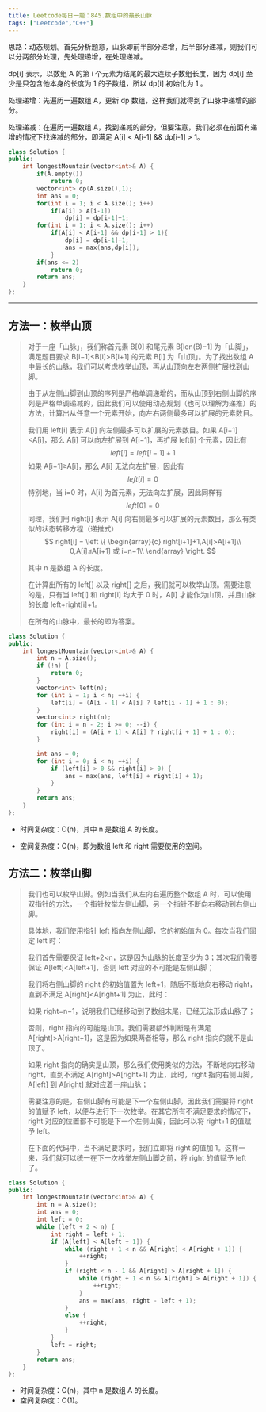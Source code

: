 ```yaml
---
title: Leetcode每日一题：845.数组中的最长山脉
tags: ["Leetcode","C++"]
---
```


思路：动态规划。首先分析题意，山脉即前半部分递增，后半部分递减，则我们可以分两部分处理，先处理递增，在处理递减。

dp[i] 表示，以数组 A 的第 i 个元素为结尾的最大连续子数组长度，因为 dp[i] 至少是只包含他本身的长度为 1 的子数组，所以 dp[i] 初始化为 1 。

处理递增：先遍历一遍数组 A，更新 dp 数组，这样我们就得到了山脉中递增的部分。

处理递减：在遍历一遍数组 A，找到递减的部分，但要注意，我们必须在前面有递增的情况下找递减的部分，即满足 A[i] < A[i-1] && dp[i-1] > 1。

~~~c++
class Solution {
public:
    int longestMountain(vector<int>& A) {
        if(A.empty())
            return 0;
        vector<int> dp(A.size(),1);
        int ans = 0;
        for(int i = 1; i < A.size(); i++)
            if(A[i] > A[i-1])
                dp[i] = dp[i-1]+1;
        for(int i = 1; i < A.size(); i++)
            if(A[i] < A[i-1] && dp[i-1] > 1){
                dp[i] = dp[i-1]+1;
                ans = max(ans,dp[i]);
            }
        if(ans <= 2)
            return 0;
        return ans;
    }
};
~~~

***

## 方法一：枚举山顶

> 对于一座「山脉」，我们称首元素 B[0] 和尾元素 B[len(B)−1] 为「山脚」，满足题目要求 B[i−1]<B[i]>B[i+1] 的元素 B[i] 为「山顶」。为了找出数组 A 中最长的山脉，我们可以考虑枚举山顶，再从山顶向左右两侧扩展找到山脚。
>
> 由于从左侧山脚到山顶的序列是严格单调递增的，而从山顶到右侧山脚的序列是严格单调递减的，因此我们可以使用动态规划（也可以理解为递推）的方法，计算出从任意一个元素开始，向左右两侧最多可以扩展的元素数目。
>
> 我们用 left[i] 表示 A[i] 向左侧最多可以扩展的元素数目。如果 A[i−1]<A[i]，那么 A[i] 可以向左扩展到 A[i−1]，再扩展 left[i] 个元素，因此有
> $$
> left[i]=left[i−1]+1
> $$
> 如果 A[i−1]≥A[i]，那么 A[i] 无法向左扩展，因此有
> $$
> left[i]=0
> $$
> 特别地，当 i=0 时，A[i] 为首元素，无法向左扩展，因此同样有
> $$
> left[0]=0
> $$
> 同理，我们用 right[i] 表示 A[i] 向右侧最多可以扩展的元素数目，那么有类似的状态转移方程（递推式）
> $$
> right[i] =
> \left \{ 
> \begin{array}{c}
> right[i+1]+1,A[i]>A[i+1]\\ 
> 0,A[i]≤A[i+1] 或 i=n−1\\ 
> \end{array}
> \right.
> $$
>
> 其中 n 是数组 A 的长度。
>
> 在计算出所有的 left[] 以及 right[] 之后，我们就可以枚举山顶。需要注意的是，只有当 left[i] 和 right[i] 均大于 0 时，A[i] 才能作为山顶，并且山脉的长度 left+right[i]+1。
>
> 在所有的山脉中，最长的即为答案。
>

~~~c++
class Solution {
public:
    int longestMountain(vector<int>& A) {
        int n = A.size();
        if (!n) {
            return 0;
        }
        vector<int> left(n);
        for (int i = 1; i < n; ++i) {
            left[i] = (A[i - 1] < A[i] ? left[i - 1] + 1 : 0);
        }
        vector<int> right(n);
        for (int i = n - 2; i >= 0; --i) {
            right[i] = (A[i + 1] < A[i] ? right[i + 1] + 1 : 0);
        }

        int ans = 0;
        for (int i = 0; i < n; ++i) {
            if (left[i] > 0 && right[i] > 0) {
                ans = max(ans, left[i] + right[i] + 1);
            }
        }
        return ans;
    }
};
~~~

* 时间复杂度：O(n)，其中 n 是数组 A 的长度。

* 空间复杂度：O(n)，即为数组 left 和 right 需要使用的空间。

## 方法二：枚举山脚

> 我们也可以枚举山脚。例如当我们从左向右遍历整个数组 A 时，可以使用双指针的方法，一个指针枚举左侧山脚，另一个指针不断向右移动到右侧山脚。
>
> 具体地，我们使用指针 left 指向左侧山脚，它的初始值为 0。每次当我们固定 left 时：
>
> 我们首先需要保证 left+2<n，这是因为山脉的长度至少为 3；其次我们需要保证 A[left]<A[left+1]，否则 left 对应的不可能是左侧山脚；
>
> 我们将右侧山脚的 right 的初始值置为 left+1，随后不断地向右移动 right，直到不满足 A[right]<A[right+1] 为止，此时：
>
> 如果 right=n−1，说明我们已经移动到了数组末尾，已经无法形成山脉了；
>
> 否则，right 指向的可能是山顶。我们需要额外判断是有满足 A[right]>A[right+1]，这是因为如果两者相等，那么 right 指向的就不是山顶了。
>
> 如果 right 指向的确实是山顶，那么我们使用类似的方法，不断地向右移动 right，直到不满足 A[right]>A[right+1] 为止，此时，right 指向右侧山脚，A[left] 到 A[right] 就对应着一座山脉；
>
> 需要注意的是，右侧山脚有可能是下一个左侧山脚，因此我们需要将 right 的值赋予 left，以便与进行下一次枚举。在其它所有不满足要求的情况下，right 对应的位置都不可能是下一个左侧山脚，因此可以将 right+1 的值赋予 left。
>
> 在下面的代码中，当不满足要求时，我们立即将 right 的值加 1。这样一来，我们就可以统一在下一次枚举左侧山脚之前，将 right 的值赋予 left 了。
>

~~~c++
class Solution {
public:
    int longestMountain(vector<int>& A) {
        int n = A.size();
        int ans = 0;
        int left = 0;
        while (left + 2 < n) {
            int right = left + 1;
            if (A[left] < A[left + 1]) {
                while (right + 1 < n && A[right] < A[right + 1]) {
                    ++right;
                }
                if (right < n - 1 && A[right] > A[right + 1]) {
                    while (right + 1 < n && A[right] > A[right + 1]) {
                        ++right;
                    }
                    ans = max(ans, right - left + 1);
                }
                else {
                    ++right;
                }
            }
            left = right;
        }
        return ans;
    }
};
~~~

- 时间复杂度：O(n)，其中 n 是数组 A 的长度。
- 空间复杂度：O(1)。